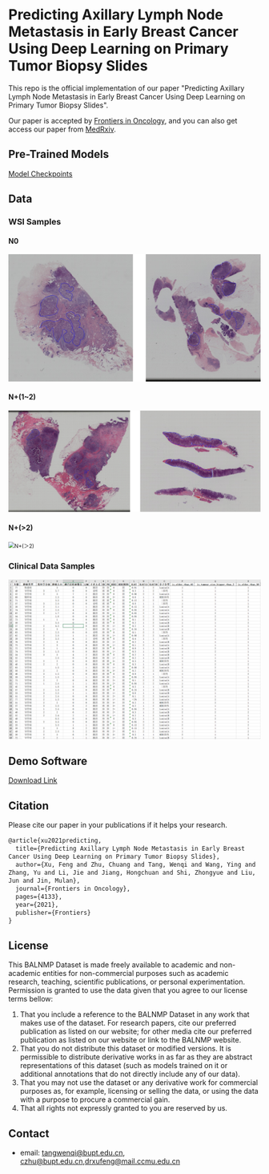 # Predicting Axillary Lymph Node Metastasis in Early Breast Cancer Using Deep Learning on Primary Tumor Biopsy Slides

This repo is the official implementation of our paper "Predicting Axillary Lymph Node Metastasis in Early Breast Cancer Using Deep Learning on Primary Tumor Biopsy Slides".

Our paper is accepted by [Frontiers in Oncology](https://www.frontiersin.org/articles/10.3389/fonc.2021.759007/full), and you can also get access our paper from [MedRxiv](https://www.medrxiv.org/content/10.1101/2021.10.10.21264721).

## Pre-Trained Models

[Model Checkpoints](https://drive.google.com/drive/folders/1W7kBL_kdzFuPS5jvI-liHCIe6YVl505z?usp=sharing)

## Data

### WSI Samples

#### N0

<img src="imgs/N0.png" alt="N0" style="zoom: 75%;" />

#### N+(1~2)

<img src="imgs/N+(1~2).png" alt="N+(1~2)" style="zoom:75%;" />

#### N+(>2)

<img src="imgs/N+(%EF%BC%9E2).png" alt="N+(＞2)" style="zoom:75%;" />

### Clinical Data Samples

![Clinical Data Samples](imgs/clinical_data_sample.png)

## Demo Software

[Download Link](https://drive.google.com/drive/folders/1ItKCldu8vbHhbZvhXic-11Ei-NVGBZU2?usp=sharing)

## Citation

Please cite our paper in your publications if it helps your research.

```
@article{xu2021predicting,
  title={Predicting Axillary Lymph Node Metastasis in Early Breast Cancer Using Deep Learning on Primary Tumor Biopsy Slides},
  author={Xu, Feng and Zhu, Chuang and Tang, Wenqi and Wang, Ying and Zhang, Yu and Li, Jie and Jiang, Hongchuan and Shi, Zhongyue and Liu, Jun and Jin, Mulan},
  journal={Frontiers in Oncology},
  pages={4133},
  year={2021},
  publisher={Frontiers}
}
```

## License

This BALNMP Dataset is made freely available to academic and non-academic entities for non-commercial purposes such as academic research, teaching, scientific publications, or personal experimentation. Permission is granted to use the data given that you agree to our license terms bellow:

1. That you include a reference to the BALNMP Dataset in any work that makes use of the dataset. For research papers, cite our preferred publication as listed on our website; for other media cite our preferred publication as listed on our website or link to the BALNMP website.
2. That you do not distribute this dataset or modified versions. It is permissible to distribute derivative works in as far as they are abstract representations of this dataset (such as models trained on it or additional annotations that do not directly include any of our data).
3. That you may not use the dataset or any derivative work for commercial purposes as, for example, licensing or selling the data, or using the data with a purpose to procure a commercial gain.
4. That all rights not expressly granted to you are reserved by us.

## Contact

- email: tangwenqi@bupt.edu.cn, czhu@bupt.edu.cn,drxufeng@mail.ccmu.edu.cn
